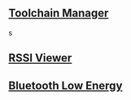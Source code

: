 ## [Toolchain Manager](./ToolchainManager/ToolchainManager.md)
s
## [RSSI Viewer](./RSSIViewer/RssiViewer.md)

## [Bluetooth Low Energy](./BluetoothLowEnergy/BluetoothLowEnergy.md)

